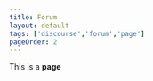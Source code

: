 ```yaml
---
title: Forum
layout: default
tags: ['discourse','forum','page']
pageOrder: 2
---
```


This is a **page**